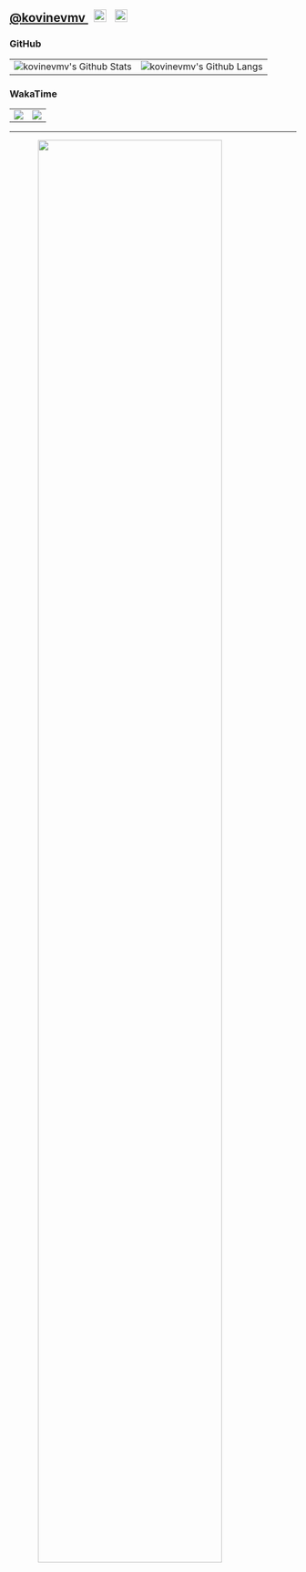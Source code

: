 <h2>
    <a href="https://github.com/kovinevmv">@kovinevmv </a>
    <a href="https://t.me/kovinevmv">
        <img style="margin-left: 10px" alt="kovinevmv | Telegram" width="22px" src="https://cdn.jsdelivr.net/npm/simple-icons@v3/icons/telegram.svg" /></a>
    <a href="mailto:kovinevmv@gmail.com">
        <img style="margin-left: 10px" alt="kovinevmv | GMail" width="22px" src="https://cdn.jsdelivr.net/npm/simple-icons@v3/icons/gmail.svg" />
    </a>
</h2>

### GitHub

<table>
    <tr style="border: 0;">
        <td align="center" style="border: 0; overflow-y: hidden"><img alt="kovinevmv's Github Stats" src="https://github-readme-stats.vercel.app/api?username=kovinevmv&count_private=true&show_icons=true"/></td>
        <td align="center" style="border: 0; overflow-y: hidden"><img alt="kovinevmv's Github Langs" src="https://github-readme-stats.vercel.app/api/top-langs/?username=kovinevmv&layout=compact"/></td>
    </tr>
</table>


### WakaTime

<table>
    <tr style="border: 0;">
        <td align="center" style="border: 0;"><a href="https://wakatime.com/share/@3252d78c-8dea-48f1-aed9-7ca47009b346/cbaadd6c-31d4-4c62-92a2-b9d7e423d26f.png"><img src="https://wakatime.com/share/@3252d78c-8dea-48f1-aed9-7ca47009b346/cbaadd6c-31d4-4c62-92a2-b9d7e423d26f.png" /></a></td>
        <td align="center" style="border: 0;"><a href="https://wakatime.com/share/@3252d78c-8dea-48f1-aed9-7ca47009b346/2e60df7e-b92c-49ce-9daa-ec8117f9ba17.png"><img src="https://wakatime.com/share/@3252d78c-8dea-48f1-aed9-7ca47009b346/2e60df7e-b92c-49ce-9daa-ec8117f9ba17.png" /></a></td>
    </tr>
</table>

<hr/>

<a href="https://wakatime.com"><img style="display: block; width: 80%; margin: auto" src="https://wakatime.com/share/@3252d78c-8dea-48f1-aed9-7ca47009b346/88d4d001-b929-425a-a22c-dae135a5f736.png" /></a>


[telegram]: https://t.me/kovinevmv
[gmail]: mailto:kovinevmv@gmail.com
